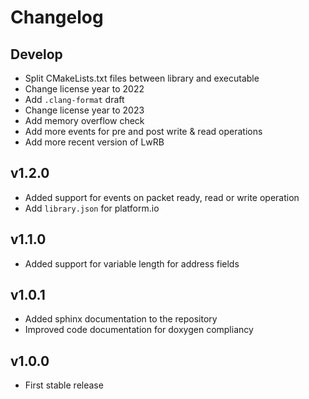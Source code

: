 # Changelog

## Develop

- Split CMakeLists.txt files between library and executable
- Change license year to 2022
- Add `.clang-format` draft
- Change license year to 2023
- Add memory overflow check
- Add more events for pre and post write & read operations
- Add more recent version of LwRB

## v1.2.0

- Added support for events on packet ready, read or write operation
- Add `library.json` for platform.io

## v1.1.0

- Added support for variable length for address fields

## v1.0.1

- Added sphinx documentation to the repository
- Improved code documentation for doxygen compliancy

## v1.0.0

- First stable release
